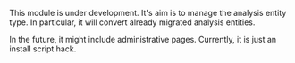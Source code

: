 
This module is under development.  It's aim is to manage the analysis entity type.  In particular, it will convert already migrated analysis entities.

In the future, it might include administrative pages.  Currently, it is just an install script hack.

